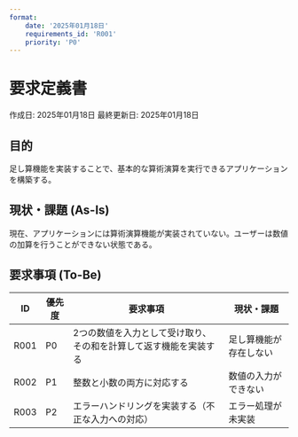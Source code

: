 ```yaml
---
format:
    date: '2025年01月18日'
    requirements_id: 'R001'
    priority: 'P0'
---
```


# 要求定義書

作成日: 2025年01月18日 最終更新日: 2025年01月18日

## 目的

<!-- 目的を記載する -->
<!-- 目的が記載されていない場合はユーザーにフィードバックする -->
足し算機能を実装することで、基本的な算術演算を実行できるアプリケーションを構築する。

## 現状・課題 (As-Is)

<!-- 現状・課題を記載する -->
<!-- 現状・課題が記載されていない場合はユーザーにフィードバックする -->
現在、アプリケーションには算術演算機能が実装されていない。ユーザーは数値の加算を行うことができない状態である。

## 要求事項 (To-Be)

<!--
    要求事項をテーブルで記載する

    優先度(P0 ~ P3)

    - P0 => 必須
    - P1 => 高
    - P2 => 中
    - P3 => 低

    Example

    |       ID       |     優先度      |     要求事項     |    現状・課題   |
    | -------------- | -------------- | -------------- | -------------- |
    | R001           | P1             | Content Cell   | Content Cell   |
    | R002           | P0             | Content Cell   | Content Cell   |
-->

|       ID       |     優先度      |     要求事項     |    現状・課題   |
| -------------- | -------------- | -------------- | -------------- |
| R001           | P0             | 2つの数値を入力として受け取り、その和を計算して返す機能を実装する | 足し算機能が存在しない |
| R002           | P1             | 整数と小数の両方に対応する | 数値の入力ができない |
| R003           | P2             | エラーハンドリングを実装する（不正な入力への対応） | エラー処理が未実装 |